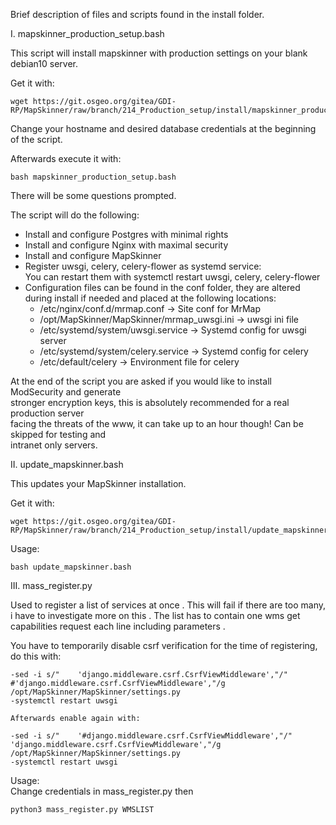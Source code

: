 Brief description of files and scripts found in the install folder.

I.  mapskinner_production_setup.bash

This script will install mapskinner with production settings on your blank debian10 server.  

Get it with:
```
wget https://git.osgeo.org/gitea/GDI-RP/MapSkinner/raw/branch/214_Production_setup/install/mapskinner_production_setup.bash
```  

Change your hostname and desired database credentials at the beginning of the script.  

Afterwards execute it with:  
```
bash mapskinner_production_setup.bash
```  


There will be some questions prompted.  

The script will do the following:   
- Install and configure Postgres with minimal rights
- Install and configure Nginx with maximal security
- Install and configure MapSkinner
- Register uwsgi, celery, celery-flower as systemd service:  
  You can restart them with systemctl restart  uwsgi, celery, celery-flower   
- Configuration files can be found in the conf folder, they are altered   
  during install if needed and placed at the following locations:  
  - /etc/nginx/conf.d/mrmap.conf -> Site conf for MrMap  
  - /opt/MapSkinner/MapSkinner/mrmap_uwsgi.ini -> uwsgi ini file  
  - /etc/systemd/system/uwsgi.service -> Systemd config for uwsgi server  
  - /etc/systemd/system/celery.service -> Systemd config for celery  
  - /etc/default/celery -> Environment file for  celery  

At the end of the script you are asked if you would like to install ModSecurity and generate  
stronger encryption keys, this is absolutely recommended for a real production server  
facing the threats of the www, it can take up to an hour though! Can be skipped for testing and  
intranet only servers.  


II.  update_mapskinner.bash

This updates your MapSkinner installation.  

Get it with:
```
wget https://git.osgeo.org/gitea/GDI-RP/MapSkinner/raw/branch/214_Production_setup/install/update_mapskinner.bash
```  

Usage:  
```
bash update_mapskinner.bash
```  

III. mass_register.py

Used to register a list of services at once  .
This will fail if there are too many, i have to investigate more on this  .
The list has to contain one wms get capabilities request each line including parameters   .

You have to temporarily disable csrf verification for the time of registering, do this with:  

```
-sed -i s/"    'django.middleware.csrf.CsrfViewMiddleware',"/"    #'django.middleware.csrf.CsrfViewMiddleware',"/g /opt/MapSkinner/MapSkinner/settings.py
-systemctl restart uwsgi

Afterwards enable again with:

-sed -i s/"    '#django.middleware.csrf.CsrfViewMiddleware',"/"    'django.middleware.csrf.CsrfViewMiddleware',"/g /opt/MapSkinner/MapSkinner/settings.py
-systemctl restart uwsgi
```

Usage:  
Change credentials in mass_register.py then  
```
python3 mass_register.py WMSLIST 
```    
